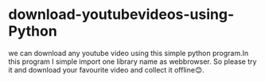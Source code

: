 # download-youtubevideos-using-Python
we can download any youtube video using this simple python program.In this program I simple import one library name as webbrowser. So please try it and download your favourite video and collect it offline😊.
